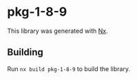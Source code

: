 # pkg-1-8-9

This library was generated with [Nx](https://nx.dev).

## Building

Run `nx build pkg-1-8-9` to build the library.
